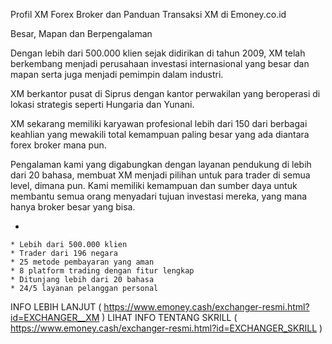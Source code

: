 Profil XM Forex Broker dan Panduan Transaksi XM di Emoney.co.id 


Besar, Mapan dan Berpengalaman


Dengan lebih dari 500.000 klien sejak didirikan di tahun 2009, XM telah berkembang menjadi perusahaan investasi internasional yang besar dan mapan serta juga menjadi pemimpin dalam industri.


XM berkantor pusat di Siprus dengan kantor perwakilan yang beroperasi di lokasi strategis seperti Hungaria dan Yunani.


XM sekarang memiliki karyawan profesional lebih dari 150 dari berbagai keahlian yang mewakili total kemampuan paling besar yang ada diantara forex broker mana pun.


Pengalaman kami yang digabungkan dengan layanan pendukung di lebih dari 20 bahasa, membuat XM menjadi pilihan untuk para trader di semua level, dimana pun. Kami memiliki kemampuan dan sumber daya untuk membantu semua orang menyadari tujuan investasi mereka, yang mana hanya broker besar yang bisa.






* 



    * Lebih dari 500.000 klien
    * Trader dari 196 negara
    * 25 metode pembayaran yang aman
    * 8 platform trading dengan fitur lengkap
    * Ditunjang lebih dari 20 bahasa
    * 24/5 layanan pelanggan personal
INFO LEBIH LANJUT ( https://www.emoney.cash/exchanger-resmi.html?id=EXCHANGER__XM )
LIHAT INFO TENTANG SKRILL ( https://www.emoney.cash/exchanger-resmi.html?id=EXCHANGER_SKRILL )
